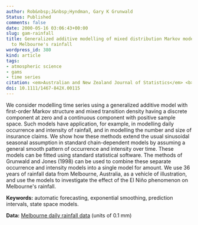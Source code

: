 ```yaml
---
author: Rob&nbsp;J&nbsp;Hyndman, Gary K Grunwald
Status: Published
comments: false
date: 2000-05-16 03:06:43+00:00
slug: gam-rainfall
title: Generalized additive modelling of mixed distribution Markov models with application
  to Melbourne's rainfall
wordpress_id: 380
kind: article
tags:
- atmospheric science
- gams
- time series
citation: <em>Australian and New Zealand Journal of Statistics</em> <b>42</b>(2), 145-158
doi: 10.1111/1467-842X.00115
---
```




We consider modelling time series using a generalized additive model with first-order Markov structure and mixed transition density having a discrete component at zero and a continuous component with positive sample space. Such models have application, for example, in modelling daily occurrence and intensity of rainfall, and in modelling the number and size of insurance claims. We show how these methods extend the usual sinusoidal seasonal assumption in standard chain-dependent models by assuming a general smooth pattern of occurrence and intensity over time. These models can be fitted using standard statistical software. The methods of Grunwald and Jones (1998) can be used to combine these separate occurrence and intensity models into a single model for amount. We use 36 years of rainfall data from Melbourne, Australia, as a vehicle of illustration, and use the models to investigate the effect of the El Niño phenomenon on Melbourne's rainfall.

**Keywords:** automatic forecasting, exponential smoothing, prediction intervals, state space models.

**Data:** [Melbourne daily rainfall data](http://robjhyndman.com/tsdldata/data/rainfall.dat) (units of 0.1 mm)

